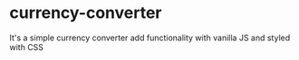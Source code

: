 # currency-converter
It's a simple currency converter add functionality with vanilla JS and styled with CSS
